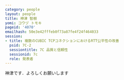 ```yaml
---
category: people
layout: people
title: 神津 智樹
yomi: コウヅ トモキ
pageid: '4070'
emailhash: 50e3e42fffeb0f73a87fe4f24f464033
session:
- title: 複数のCUBIC TCPコネクションにおけるRTT公平性の改善
  psid: 7C-2
  sessiontitle: 7C 品質と信頼性
  sessionid: 7c
  role: 発表者
---
```

神津です．よろしくお願いします